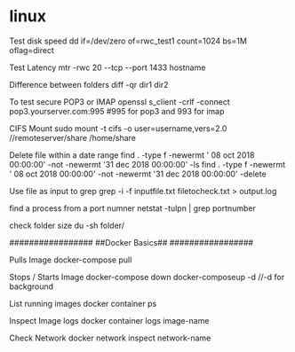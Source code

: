 # linux

Test disk speed
dd if=/dev/zero of=rwc_test1 count=1024 bs=1M oflag=direct

Test Latency
mtr -rwc 20 --tcp --port 1433 hostname

Difference between folders
diff -qr dir1 dir2

To test secure POP3 or IMAP
openssl s_client -crlf -connect pop3.yourserver.com:995 #995 for pop3 and 993 for imap

CIFS Mount
sudo mount -t cifs -o user=username,vers=2.0 //remoteserver/share /home/share

Delete file within a date range
find . -type f -newermt ' 08 oct 2018 00:00:00' -not -newermt '31 dec 2018 00:00:00' -ls
find . -type f -newermt ' 08 oct 2018 00:00:00' -not -newermt '31 dec 2018 00:00:00' -delete


Use file as input to grep
grep -i -f inputfile.txt filetocheck.txt > output.log

find a process from a port numner
netstat -tulpn | grep portnumber

check folder size
du -sh folder/

#################
##Docker Basics##
#################

Pulls Image
docker-compose pull 

Stops / Starts Image 
docker-compose down
docker-composeup -d //-d for background

List running images
docker container ps

Inspect Image logs
docker container logs image-name

Check Network
docker network inspect network-name

